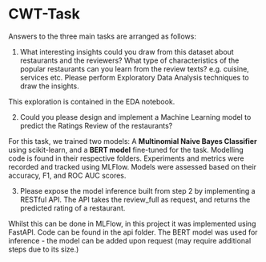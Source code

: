 # CWT-Task
 
Answers to the three main tasks are arranged as follows:

1.	What interesting insights could you draw from this dataset about restaurants and the reviewers? What type of characteristics of the popular restaurants can you learn from the review texts? e.g. cuisine, services etc. Please perform Exploratory Data Analysis techniques to draw the insights.

This exploration is contained in the EDA notebook. 

2.	Could you please design and implement a Machine Learning model to predict the Ratings Review of the restaurants? 

For this task, we trained two models: A **Multinomial Naive Bayes Classifier** using scikit-learn, and a **BERT model** fine-tuned for the task. Modelling code is found in their respective folders. Experiments and metrics were recorded and tracked using MLFlow. Models were assessed based on their accuracy, F1, and ROC AUC scores. 

3.	Please expose the model inference built from step 2 by implementing a RESTful API. The API takes the review_full as request, and returns the predicted rating of a restaurant.

Whilst this can be done in MLFlow, in this project it was implemented using FastAPI. Code can be found in the api folder. The BERT model was used for inference - the model can be added upon request (may require additional steps due to its size.)
